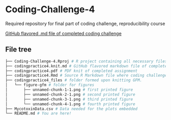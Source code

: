 # Coding-Challenge-4
Required repository for final part of coding challenge, reproducibility course

[GitHub flavored .md file of completed coding challenge](codingpractice4.knit.md)

## File tree

```bash 
├── Coding-Challenge-4.Rproj # R project containing all necessary files for coding challenge 4
├── codingpractice4.knit.md # GitHub flavored markdown file of completed assignment
├── codingpractice4.pdf # PDF knit of completed assignment
├── codingpractice4.Rmd # Source R Markdown file where coding challenge was completed
├── codingpractice4_files # folder formed upon knitting GFM.
│   └── figure-gfm # folder for figures
│       ├── unnamed-chunk-1-1.png # first printed figure
│       ├── unnamed-chunk-2-1.png # second printed figure
│       ├── unnamed-chunk-3-1.png # third printed figure
│       └── unnamed-chunk-4-1.png # fourth printed figure
├── MycotoxinData.csv # Data needed for the plots embedded
└── README.md # You are here!
```
